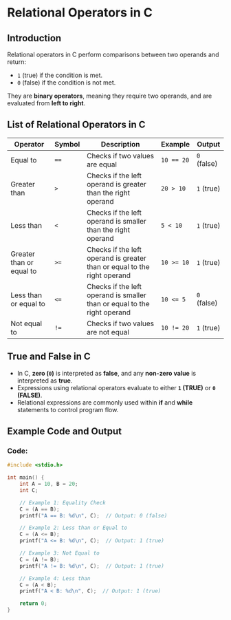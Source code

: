# Relational Operators in C

## Introduction
Relational operators in C perform comparisons between two operands and return:
- `1` (true) if the condition is met.
- `0` (false) if the condition is not met.

They are **binary operators**, meaning they require two operands, and are evaluated from **left to right**.

## List of Relational Operators in C

| Operator | Symbol | Description | Example | Output |
|----------|--------|-------------|---------|--------|
| Equal to | `==` | Checks if two values are equal | `10 == 20` | `0` (false) |
| Greater than | `>` | Checks if the left operand is greater than the right operand | `20 > 10` | `1` (true) |
| Less than | `<` | Checks if the left operand is smaller than the right operand | `5 < 10` | `1` (true) |
| Greater than or equal to | `>=` | Checks if the left operand is greater than or equal to the right operand | `10 >= 10` | `1` (true) |
| Less than or equal to | `<=` | Checks if the left operand is smaller than or equal to the right operand | `10 <= 5` | `0` (false) |
| Not equal to | `!=` | Checks if two values are not equal | `10 != 20` | `1` (true) |

## True and False in C
- In C, **zero (`0`)** is interpreted as **false**, and any **non-zero value** is interpreted as **true**.
- Expressions using relational operators evaluate to either **`1` (TRUE)** or **`0` (FALSE)**.
- Relational expressions are commonly used within **if** and **while** statements to control program flow.

## Example Code and Output

### Code:
```c
#include <stdio.h>

int main() {
    int A = 10, B = 20;
    int C;

    // Example 1: Equality Check
    C = (A == B);
    printf("A == B: %d\n", C);  // Output: 0 (false)

    // Example 2: Less than or Equal to
    C = (A <= B);
    printf("A <= B: %d\n", C);  // Output: 1 (true)

    // Example 3: Not Equal to
    C = (A != B);
    printf("A != B: %d\n", C);  // Output: 1 (true)

    // Example 4: Less than
    C = (A < B);
    printf("A < B: %d\n", C);  // Output: 1 (true)

    return 0;
}
